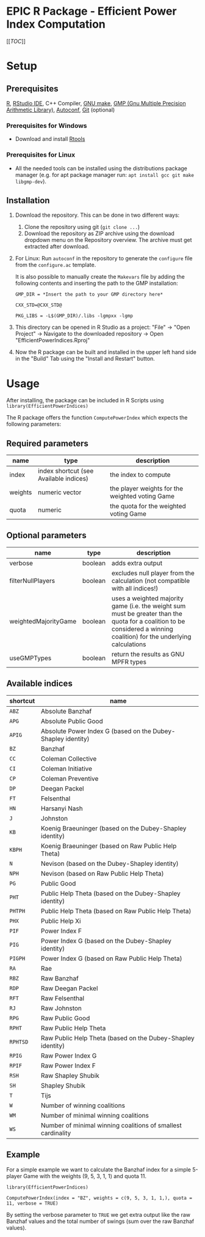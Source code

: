 # EPIC R Package - Efficient Power Index Computation

[[_TOC_]]

# Setup

## Prerequisites

[R](https://cran.rstudio.com/), [RStudio IDE](https://rstudio.com/products/rstudio/download/), C++ Compiler, [GNU make](https://www.gnu.org/software/make/), [GMP (Gnu Multiple Precision Arithmetic Library)](https://gmplib.org/), [Autoconf](https://www.gnu.org/software/autoconf/), [Git](https://git-scm.com/) (optional)

### Prerequisites for Windows

* Download and install [Rtools](https://cran.r-project.org/bin/windows/Rtools/)

### Prerequisites for Linux

* All the needed tools can be installed using the distributions package manager (e.g. for apt package manager run: `apt install gcc git make libgmp-dev`).

## Installation

1. Download the repository. This can be done in two different ways:    
    1. Clone the repository using git (`git clone ...`)
    1. Download the repository as ZIP archive using the download dropdown menu on the Repository overview. The archive must get extracted after download.


1. For Linux: Run `autoconf` in the repository to generate the `configure` file from the `configure.ac` template.

    It is also possible to manually create the `Makevars` file by adding the following contents and inserting the path to the GMP installation:
    ```
    GMP_DIR = *Insert the path to your GMP directory here*

    CXX_STD=@CXX_STD@ 

    PKG_LIBS = -L$(GMP_DIR)/.libs -lgmpxx -lgmp
    ```


2. This directory can be opened in R Studio as a project: "File" -> "Open Project" -> Navigate to the downloaded repository -> Open "EfficientPowerIndices.Rproj"
3. Now the R package can be built and installed in the upper left hand side in the "Build" Tab using the "Install and Restart" button.

# Usage

After installing, the package can be included in R Scripts using `library(EfficientPowerIndices)`

The R package offers the function `ComputePowerIndex` which expects the following parameters:

## Required parameters
| name | type | description |
| ------ | -------- | ----------- |
| index | index shortcut (see Available indices) | the index to compute |
| weights | numeric vector | the player weights for the weighted voting Game |
| quota | numeric | the quota for the weighted voting Game |


## Optional parameters


| name | type | description |
| ------ | -------- | ----------- |
| verbose | boolean | adds extra output |
| filterNullPlayers | boolean| excludes null player from the calculation (not compatible with all indices!) |
| weightedMajorityGame | boolean | uses a weighted majority game (i.e. the weight sum must be greater than the quota for a coalition to be considered a winning coalition) for the underlying calculations |
| useGMPTypes | boolean | return the results as GNU MPFR types|


## Available indices

| shortcut | name |
| -------- | ---- |
| `ABZ` | Absolute Banzhaf |
| `APG` | Absolute Public Good |
| `APIG` | Absolute Power Index G (based on the Dubey-Shapley identity) |
| `BZ` | Banzhaf |
| `CC` | Coleman Collective |
| `CI` | Coleman Initiative |
| `CP` | Coleman Preventive |
| `DP` | Deegan Packel |
| `FT` | Felsenthal |
| `HN` | Harsanyi Nash |
| `J` | Johnston |
| `KB` | Koenig Braeuninger (based on the Dubey-Shapley identity) |
| `KBPH` | Koenig Braeuninger (based on Raw Public Help Theta) |
| `N` | Nevison (based on the Dubey-Shapley identity)|
| `NPH` | Nevison (based on Raw Public Help Theta) |
| `PG` | Public Good |
| `PHT` | Public Help Theta (based on the Dubey-Shapley identity) |
| `PHTPH` | Public Help Theta (based on Raw Public Help Theta) |
| `PHX` | Public Help Xi |
| `PIF` | Power Index F |
| `PIG` | Power Index G (based on the Dubey-Shapley identity)|
| `PIGPH` | Power Index G (based on Raw Public Help Theta) |
| `RA` | Rae |
| `RBZ` | Raw Banzhaf |
| `RDP` | Raw Deegan Packel |
| `RFT` | Raw Felsenthal |
| `RJ` | Raw Johnston |
| `RPG` | Raw Public Good |
| `RPHT` | Raw Public Help Theta |
| `RPHTSD` | Raw Public Help Theta (based on the Dubey-Shapley identity) |
| `RPIG` | Raw Power Index G |
| `RPIF` | Raw Power Index F |
| `RSH` | Raw Shapley Shubik |
| `SH` | Shapley Shubik |
| `T` | Tijs |
| `W` | Number of winning coalitions |
| `WM` | Number of minimal winning coalitions |
| `WS` | Number of minimal winning coalitions of smallest cardinality |

## Example

For a simple example we want to calculate the Banzhaf index for a simple 5-player Game with the weights (9, 5, 3, 1, 1) and quota 11. 

`library(EfficientPowerIndices)`

`ComputePowerIndex(index = "BZ", weights = c(9, 5, 3, 1, 1,), quota = 11, verbose = TRUE)`

By setting the verbose parameter to `TRUE` we get extra output like the raw Banzhaf values and the total number of swings (sum over the raw Banzhaf values).






